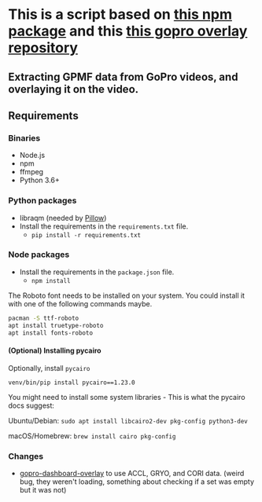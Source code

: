 # This is a script based on [this npm package](https://www.npmjs.com/package/gpmf-extract) and this [this gopro overlay repository](https://github.com/time4tea/gopro-dashboard-overlay)

## Extracting GPMF data from GoPro videos, and overlaying it on the video.

## Requirements

### Binaries

- Node.js
- npm
- ffmpeg
- Python 3.6+

### Python packages

- libraqm (needed by [Pillow](https://pypi.org/project/Pillow/))
- Install the requirements in the `requirements.txt` file.
  - `pip install -r requirements.txt`

### Node packages

- Install the requirements in the `package.json` file.
  - `npm install`


The Roboto font needs to be installed on your system. You could install it with one of the following commands maybe.

```bash
pacman -S ttf-roboto
apt install truetype-roboto
apt install fonts-roboto
```

#### (Optional) Installing pycairo

Optionally, install `pycairo`

```shell
venv/bin/pip install pycairo==1.23.0
```

You might need to install some system libraries - This is what the pycairo docs suggest: 

Ubuntu/Debian: `sudo apt install libcairo2-dev pkg-config python3-dev`

macOS/Homebrew: `brew install cairo pkg-config`

### Changes

- [gopro-dashboard-overlay](https://github.com/time4tea/gopro-dashboard-overlay) to use ACCL, GRYO, and CORI data. (weird bug, they weren't loading, something about checking if a set was empty but it was not)
